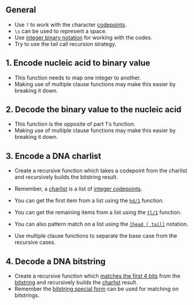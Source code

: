 ## General

- Use `?` to work with the character [codepoints][codepoint].
- `\s` can be used to represent a space.
- Use [integer binary notation][integer-literal] for working with the codes.
- Try to use the tail call recursion strategy.

## 1. Encode nucleic acid to binary value

- This function needs to map one integer to another.
- Making use of multiple clause functions may make this easier by breaking it down.

## 2. Decode the binary value to the nucleic acid

- This function is the opposite of part 1's function.
- Making use of multiple clause functions may make this easier by breaking it down.

## 3. Encode a DNA charlist

- Create a recursive function which takes a codepoint from the charlist and recursively builds the bitstring result.

- Remember, a [charlist][charlist] is a list of [integer codepoints][codepoint].
- You can get the first item from a list using the [`hd/1`][hd] function.
- You can get the remaining items from a list using the [`tl/1`][tl] function.
- You can also pattern match on a list using the [`[head | tail]`][list] notation.
- Use multiple clause functions to separate the base case from the recursive cases.

## 4. Decode a DNA bitstring

- Create a recursive function which [matches the first 4 bits][bitstring-matching] from the [bitstring][bitstring] and recursively builds the [charlist][charlist] result.
- Remember the [bitstring special form][bitstring-form] can be used for matching on bitstrings.

[integer-literal]: https://hexdocs.pm/elixir/master/syntax-reference.html#integers-in-other-bases-and-unicode-code-points
[codepoint]: https://elixir-lang.org/getting-started/binaries-strings-and-char-lists.html#unicode-and-code-points
[charlist]: https://elixir-lang.org/getting-started/binaries-strings-and-char-lists.html#charlists
[bitstring]: https://elixir-lang.org/getting-started/binaries-strings-and-char-lists.html#bitstrings
[bitstring-form]: https://hexdocs.pm/elixir/Kernel.SpecialForms.html#%3C%3C%3E%3E/1
[bitstring-matching]: https://hexdocs.pm/elixir/Kernel.SpecialForms.html#%3C%3C%3E%3E/1-binary-bitstring-matching
[type-operator]: https://hexdocs.pm/elixir/Kernel.SpecialForms.html#::/2
[recursion-tco]: https://en.wikipedia.org/wiki/Tail_call
[hd]: https://hexdocs.pm/elixir/Kernel.html?#hd/1
[tl]: https://hexdocs.pm/elixir/Kernel.html?#tl/1
[list]: https://hexdocs.pm/elixir/List.html#content
